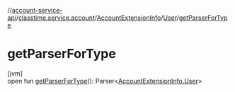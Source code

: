 //[account-service-api](../../../../index.md)/[classtime.service.account](../../index.md)/[AccountExtensionInfo](../index.md)/[User](index.md)/[getParserForType](get-parser-for-type.md)

# getParserForType

[jvm]\
open fun [getParserForType](get-parser-for-type.md)(): Parser&lt;[AccountExtensionInfo.User](index.md)&gt;
